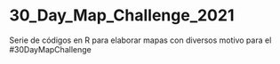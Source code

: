 # 30_Day_Map_Challenge_2021
Serie de códigos en R para elaborar mapas  con diversos  motivo para el #30DayMapChallenge
